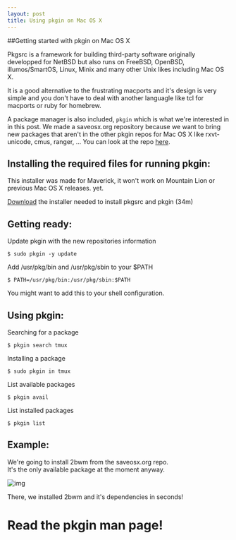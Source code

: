 ```yaml
---
layout: post
title: Using pkgin on Mac OS X
---
```


##Getting started with pkgin on Mac OS X

Pkgsrc is a framework for building third-party software originally developped for NetBSD but
 also runs on FreeBSD, OpenBSD, illumos/SmartOS, Linux, Minix and many other Unix likes including Mac OS X. 

It is a good alternative to the frustrating macports and it's design is very simple and you 
don't have to deal with another languagle like tcl for macports or ruby for homebrew. 

A package manager is also included, `pkgin` which is what we're interested in in this post. 
We made a saveosx.org repository because we want to bring new packages that aren't in the 
other pkgin repos for Mac OS X like rxvt-unicode, cmus, ranger, ... 
You can look at the repo [here](http://saveosx.org/packages).

## Installing the required files for running pkgin:

This installer was made for Maverick, it won't work on Mountain Lion or previous Mac OS X releases. yet.

[Download](http://saveosx.org/packages/Darwin/bootstrap/bootstrap-x86_64.pkg) the installer needed to install pkgsrc and pkgin (34m)

## Getting ready:     

Update pkgin with the new repositories information     

`$ sudo pkgin -y update`

Add /usr/pkg/bin and /usr/pkg/sbin to your $PATH       

`$ PATH=/usr/pkg/bin:/usr/pkg/sbin:$PATH`     

You might want to add this to your shell configuration.

## Using pkgin:

Searching for a package       

`$ pkgin search tmux`      

Installing a package       

`$ sudo pkgin in tmux`      

List available packages     

`$ pkgin avail`      

List installed packages      

`$ pkgin list`      

## Example:

We're going to install 2bwm from the saveosx.org repo.     
It's the only available package at the moment anyway.    

![img](http://paste.unixhub.net/index.php/Za2/)

There, we installed 2bwm and it's dependencies in seconds!

# Read the pkgin man page!     
